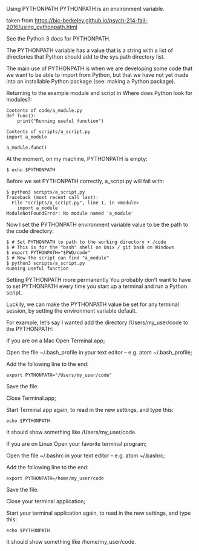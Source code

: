 Using PYTHONPATH
PYTHONPATH is an environment variable.

taken from https://bic-berkeley.github.io/psych-214-fall-2016/using_pythonpath.html

See the Python 3 docs for PYTHONPATH.

The PYTHONPATH variable has a value that is a string with a list of directories that Python should add to the sys.path directory list.

The main use of PYTHONPATH is when we are developing some code that we want to be able to import from Python, but that we have not yet made into an installable Python package (see: making a Python package).

Returning to the example module and script in Where does Python look for modules?:

```
Contents of code/a_module.py
def func():
    print("Running useful function")
```

```
Contents of scripts/a_script.py
import a_module

a_module.func()
```

At the moment, on my machine, PYTHONPATH is empty:

```
$ echo $PYTHONPATH
```

Before we set PYTHONPATH correctly, a_script.py will fail with:

```
$ python3 scripts/a_script.py
Traceback (most recent call last):
  File "scripts/a_script.py", line 1, in <module>
    import a_module
ModuleNotFoundError: No module named 'a_module'
```

Now I set the PYTHONPATH environment variable value to be the path to the code directory:

```
$ # Set PYTHONPATH to path to the working directory + /code
$ # This is for the "bash" shell on Unix / git bash on Windows
$ export PYTHONPATH="$PWD/code"
$ # Now the script can find "a_module"
$ python3 scripts/a_script.py
Running useful function
```


Setting PYTHONPATH more permanently
You probably don’t want to have to set PYTHONPATH every time you start up a terminal and run a Python script.

Luckily, we can make the PYTHONPATH value be set for any terminal session, by setting the environment variable default.

For example, let’s say I wanted add the directory /Users/my_user/code to the PYTHONPATH:

If you are on a Mac
Open Terminal.app;

Open the file ~/.bash_profile in your text editor – e.g. atom ~/.bash_profile;

Add the following line to the end:

```
export PYTHONPATH="/Users/my_user/code"
```

Save the file.

Close Terminal.app;

Start Terminal.app again, to read in the new settings, and type this:
```
echo $PYTHONPATH
```
It should show something like /Users/my_user/code.

If you are on Linux
Open your favorite terminal program;

Open the file ~/.bashrc in your text editor – e.g. atom ~/.bashrc;

Add the following line to the end:
```
export PYTHONPATH=/home/my_user/code
```
Save the file.

Close your terminal application;

Start your terminal application again, to read in the new settings, and type this:
```
echo $PYTHONPATH
```
It should show something like /home/my_user/code.